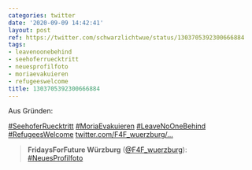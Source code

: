 ```yaml
---
categories: twitter
date: '2020-09-09 14:42:41'
layout: post
ref: https://twitter.com/schwarzlichtwue/status/1303705392300666884
tags:
- leavenoonebehind
- seehoferruecktritt
- neuesprofilfoto
- moriaevakuieren
- refugeeswelcome
title: 1303705392300666884
---
```

Aus Gründen:

[#SeehoferRuecktritt](/t/seehoferruecktritt) [#MoriaEvakuieren](/t/moriaevakuieren) [#LeaveNoOneBehind](/t/leavenoonebehind) [#RefugeesWelcome](/t/refugeeswelcome) [twitter.com/F4F_wuerzburg/…](https://twitter.com/F4F_wuerzburg/status/1303704954792800258)
> <b>FridaysForFuture Würzburg</b> ([@F4F_wuerzburg](https://twitter.com/F4F_wuerzburg)):  
>[#NeuesProfilfoto](/t/neuesprofilfoto)   

